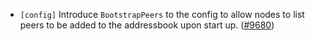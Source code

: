 - `[config]` Introduce `BootstrapPeers` to the config to allow
  nodes to list peers to be added to the addressbook upon start up.
  ([\#9680](https://github.com/tendermint/tendermint/pull/9680))